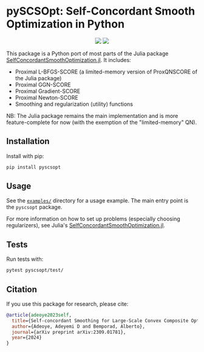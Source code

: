 # pySCSOpt: Self-Concordant Smooth Optimization in Python

<p align="center">
    <a style="text-decoration:none !important;" href="https://arxiv.org/abs/2309.01781" alt="arXiv" target="_blank"><img src="https://img.shields.io/badge/paper-arXiv-red" /></a>
    <a style="text-decoration:none !important;" href="https://opensource.org/licenses/apache-2-0" alt="License" target="_blank"><img src="https://img.shields.io/badge/license-Apache 2.0-blue.svg" /></a>
</p>

This package is a Python port of most parts of the Julia package [SelfConcordantSmoothOptimization.jl](https://github.com/adeyemiadeoye/SelfConcordantSmoothOptimization.jl). It includes:

- Proximal L-BFGS-SCORE (a limited-memory version of ProxQNSCORE of the Julia package)
- Proximal GGN-SCORE
- Proximal Gradient-SCORE
- Proximal Newton-SCORE
- Smoothing and regularization (utility) functions

NB: The Julia package remains the main implementation and is more feature-complete for now (with the exemption of the "limited-memory" QN).

## Installation

Install with pip:

```sh
pip install pyscsopt
```

## Usage

See the [`examples/`](https://github.com/adeyemiadeoye/pySCSOpt/tree/main/examples) directory for a usage example. The main entry point is the `pyscsopt` package.

For more information on how to set up problems (especially choosing regularizers), see Julia's [SelfConcordantSmoothOptimization.jl](https://github.com/adeyemiadeoye/SelfConcordantSmoothOptimization.jl).

## Tests

Run tests with:

```sh
pytest pyscsopt/test/
```

## Citation

If you use this package for research, please cite:

```bibtex
@article{adeoye2023self,
  title={Self-concordant Smoothing for Large-Scale Convex Composite Optimization},
  author={Adeoye, Adeyemi D and Bemporad, Alberto},
  journal={arXiv preprint arXiv:2309.01781},
  year={2024}
}
```
